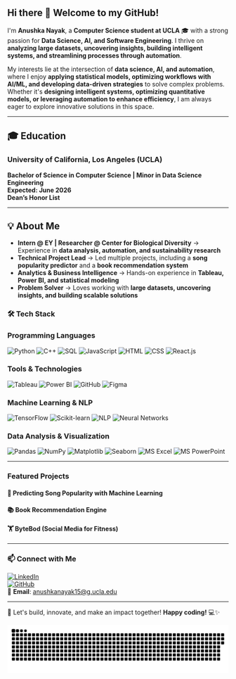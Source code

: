 ## Hi there 👋 Welcome to my GitHub!

I'm **Anushka Nayak**, a **Computer Science student at UCLA** 🎓 with a strong passion for **Data Science, AI, and Software Engineering**. I thrive on **analyzing large datasets, uncovering insights, building intelligent systems, and streamlining processes through automation**.  

My interests lie at the intersection of **data science, AI, and automation**, where I enjoy **applying statistical models, optimizing workflows with AI/ML, and developing data-driven strategies** to solve complex problems. Whether it's **designing intelligent systems, optimizing quantitative models, or leveraging automation to enhance efficiency**, I am always eager to explore innovative solutions in this space.  

---

## 🎓 Education  

### **University of California, Los Angeles (UCLA)**
**Bachelor of Science in Computer Science | Minor in Data Science Engineering**  
**Expected: June 2026**  
**Dean’s Honor List**  

---

## 💡 About Me  
-  **Intern @ EY | Researcher @ Center for Biological Diversity** → Experience in **data analysis, automation, and sustainability research**  
-  **Technical Project Lead** → Led multiple projects, including a **song popularity predictor** and a **book recommendation system**  
-  **Analytics & Business Intelligence** → Hands-on experience in **Tableau, Power BI, and statistical modeling**  
-  **Problem Solver** → Loves working with **large datasets, uncovering insights, and building scalable solutions**  


### 🛠 Tech Stack

### **Programming Languages**  
![Python](https://img.shields.io/badge/Python-3776AB?style=flat&logo=python&logoColor=white)
![C++](https://img.shields.io/badge/C%2B%2B-00599C?style=flat&logo=c%2B%2B&logoColor=white)
![SQL](https://img.shields.io/badge/SQL-CC2927?style=flat&logo=postgresql&logoColor=white)
![JavaScript](https://img.shields.io/badge/JavaScript-F7DF1E?style=flat&logo=javascript&logoColor=black)
![HTML](https://img.shields.io/badge/HTML-E34F26?style=flat&logo=html5&logoColor=white)
![CSS](https://img.shields.io/badge/CSS-1572B6?style=flat&logo=css3&logoColor=white)
![React.js](https://img.shields.io/badge/React-20232A?style=flat&logo=react&logoColor=61DAFB)

### **Tools & Technologies**  
![Tableau](https://img.shields.io/badge/Tableau-E97627?style=flat&logo=tableau&logoColor=white)
![Power BI](https://img.shields.io/badge/Power%20BI-F2C811?style=flat&logo=powerbi&logoColor=black)
![GitHub](https://img.shields.io/badge/GitHub-181717?style=flat&logo=github&logoColor=white)
![Figma](https://img.shields.io/badge/Figma-F24E1E?style=flat&logo=figma&logoColor=white)

### **Machine Learning & NLP**  
![TensorFlow](https://img.shields.io/badge/TensorFlow-FF6F00?style=flat&logo=tensorflow&logoColor=white)
![Scikit-learn](https://img.shields.io/badge/Scikit--Learn-F7931E?style=flat&logo=scikitlearn&logoColor=white)
![NLP](https://img.shields.io/badge/NLP-008000?style=flat&logo=google&logoColor=white)
![Neural Networks](https://img.shields.io/badge/Neural%20Networks-800080?style=flat&logo=pytorch&logoColor=white)

### **Data Analysis & Visualization**  
![Pandas](https://img.shields.io/badge/Pandas-150458?style=flat&logo=pandas&logoColor=white)
![NumPy](https://img.shields.io/badge/NumPy-013243?style=flat&logo=numpy&logoColor=white)
![Matplotlib](https://img.shields.io/badge/Matplotlib-008080?style=flat&logo=python&logoColor=white)
![Seaborn](https://img.shields.io/badge/Seaborn-3A8EBA?style=flat&logo=python&logoColor=white)
![MS Excel](https://img.shields.io/badge/Excel-217346?style=flat&logo=microsoft-excel&logoColor=white)
![MS PowerPoint](https://img.shields.io/badge/PowerPoint-B7472A?style=flat&logo=microsoft-powerpoint&logoColor=white)

---

###  Featured Projects
#### 🎵 **Predicting Song Popularity with Machine Learning** 

#### 📚 **Book Recommendation Engine**

#### 🏋️ **ByteBod (Social Media for Fitness)**

---

### 📫 Connect with Me
[![LinkedIn](https://img.shields.io/badge/LinkedIn-0A66C2?style=flat&logo=linkedin&logoColor=white)](https://www.linkedin.com/in/anushkanayak15)  
[![GitHub](https://img.shields.io/badge/GitHub-181717?style=flat&logo=github&logoColor=white)](https://github.com/anushkanayak15)  
📧 **Email**: [anushkanayak15@g.ucla.edu](mailto:anushkanayak15@g.ucla.edu)  

---

🚀 Let's build, innovate, and make an impact together! **Happy coding!** 💻✨  

<picture>
  <source media="(prefers-color-scheme: dark)" srcset="https://raw.githubusercontent.com/anushkanayak15/anushkanayak15/output/github-snake-dark.svg" />
  <source media="(prefers-color-scheme: light)" srcset="https://raw.githubusercontent.com/anushkanayak15/anushkanayak15/output/github-snake.svg" />
  <img alt="github-snake" src="https://raw.githubusercontent.com/anushkanayak15/anushkanayak15/output/github-snake.svg" />
</picture>
